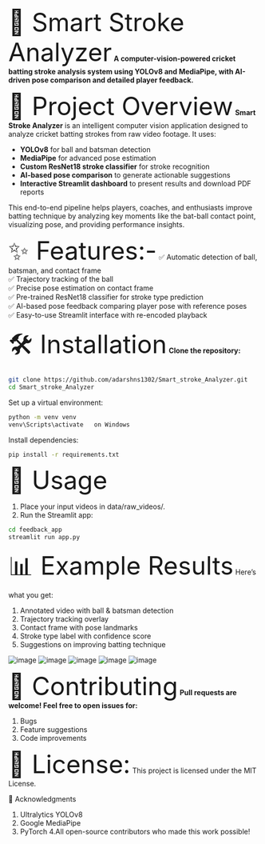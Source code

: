 <span style="font-size:50px">🏏 Smart Stroke Analyzer</span>
**A computer-vision-powered cricket batting stroke analysis system using YOLOv8 and MediaPipe, with AI-driven pose comparison and detailed player feedback.**

<span style="font-size:50px">🚀 Project Overview</span>
**Smart Stroke Analyzer** is an intelligent computer vision application designed to analyze cricket batting strokes from raw video footage. It uses:

- **YOLOv8** for ball and batsman detection
- **MediaPipe** for advanced pose estimation
- **Custom ResNet18 stroke classifier** for stroke recognition
- **AI-based pose comparison** to generate actionable suggestions
- **Interactive Streamlit dashboard** to present results and download PDF reports

This end-to-end pipeline helps players, coaches, and enthusiasts improve batting technique by analyzing key moments 
like the bat-ball contact point, visualizing pose, and providing performance insights.

<span style="font-size:50px">✨ Features:-</span>
✅ Automatic detection of ball, batsman, and contact frame  
✅ Trajectory tracking of the ball  
✅ Precise pose estimation on contact frame  
✅ Pre-trained ResNet18 classifier for stroke type prediction  
✅ AI-based pose feedback comparing player pose with reference poses   
✅ Easy-to-use Streamlit interface with re-encoded playback  

<span style="font-size:50px">🛠️ Installation</span>
**Clone the repository:**

```bash
git clone https://github.com/adarshns1302/Smart_stroke_Analyzer.git
cd Smart_stroke_Analyzer
```

Set up a virtual environment:
```bash
python -m venv venv
venv\Scripts\activate   on Windows
```

Install dependencies:
```bash
pip install -r requirements.txt
```

<span style="font-size:50px">🏃 Usage</span>
1. Place your input videos in data/raw_videos/.
2. Run the Streamlit app:
```bash
cd feedback_app
streamlit run app.py
```

<span style="font-size:50px">📊 Example Results</span>
Here’s what you get:
1. Annotated video with ball & batsman detection
2. Trajectory tracking overlay
3. Contact frame with pose landmarks
4. Stroke type label with confidence score
5. Suggestions on improving batting technique

![image](https://github.com/user-attachments/assets/744f027e-5cca-4f21-bed0-5ddd01ba76d9)
![image](https://github.com/user-attachments/assets/01477997-7313-4a40-9ec8-1e0499241918)
![image](https://github.com/user-attachments/assets/c02d1089-c4e1-44d7-9c79-991cdea9c589)
![image](https://github.com/user-attachments/assets/16764e23-1789-4b65-959a-98e00e22906e)
![image](https://github.com/user-attachments/assets/29f7be2f-cd82-478b-b3b5-d2311bd4a63c)

<span style="font-size:50px">🤝 Contributing</span>
**Pull requests are welcome! Feel free to open issues for:**
1. Bugs
2. Feature suggestions
3. Code improvements

<span style="font-size:50px">📄 License:</span>
This project is licensed under the MIT License.

🌟 Acknowledgments
1. Ultralytics YOLOv8
2. Google MediaPipe
3. PyTorch
4.All open-source contributors who made this work possible!
